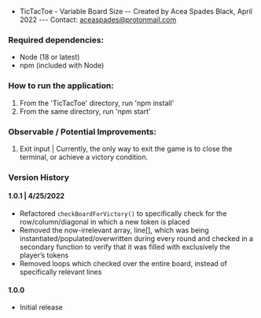 - TicTacToe - Variable Board Size
-- Created by Acea Spades Black, April 2022
--- Contact: aceaspades@protonmail.com 

### Required dependencies:
- Node (18 or latest)
- npm (included with Node)

### How to run the application:

1. From the 'TicTacToe' directory, run 'npm install'
2. From the same directory, run 'npm start'


### Observable / Potential Improvements:
1. Exit input | Currently, the only way to exit the game is to close the terminal, or achieve a victory condition.


### Version History

#### 1.0.1 | 4/25/2022
- Refactored ```checkBoardForVictory()``` to specifically check for the row/column/diagonal in which a new token is placed
- Removed the now-irrelevant array, line[], which was being instantiated/populated/overwritten during every round and checked in a secondary function to verify that it was filled with exclusively the player’s tokens
- Removed loops which checked over the entire board, instead of specifically relevant lines

#### 1.0.0
- Initial release
